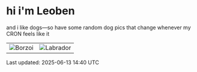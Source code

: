 # hi i'm Leoben

and i like dogs—so have some random dog pics that change whenever my CRON feels like it

|  |  |
|--------|----------|
| ![Borzoi](https://random-dog-vercel.vercel.app/api/random-borzoi?v=1749825627) | ![Labrador](https://random-dog-vercel.vercel.app/api/random-labrador?v=1749825627) |

Last updated: 2025-06-13 14:40 UTC
